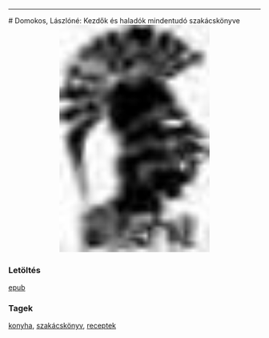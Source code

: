 <hr/>
# <a name="id_608">Domokos, Lászlóné: Kezdők és haladók mindentudó szakácskönyve </a>
<center><img src="https://github.com/BercziSandor/calibre_lib/raw/main/main/Domokos%2C%20Laszlone/Kezdok%20es%20haladok%20mindentudo%20szakac%20%28608%29/cover.jpg" alt="cover" width="300"/></center>

### Letöltés
[epub](https://github.com/BercziSandor/calibre_lib/raw/main/main/Domokos%2C%20Laszlone/Kezdok%20es%20haladok%20mindentudo%20szakac%20%28608%29/Kezdok%20es%20haladok%20mindentudo%20sz%20-%20Domokos%2C%20Laszlone.epub)

### Tagek
[konyha](https://github.com/berczisandor/calibre_lib/blob/main/main/_tags/konyha.md), [szakácskönyv](https://github.com/berczisandor/calibre_lib/blob/main/main/_tags/szak%c3%a1csk%c3%b6nyv.md), [receptek](https://github.com/berczisandor/calibre_lib/blob/main/main/_tags/receptek.md)

